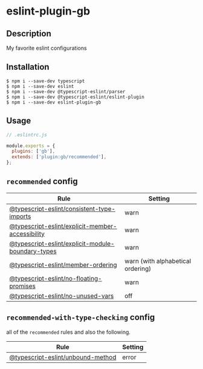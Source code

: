 # eslint-plugin-gb

## Description

My favorite eslint configurations

## Installation

```
$ npm i --save-dev typescript
$ npm i --save-dev eslint
$ npm i --save-dev @typescript-eslint/parser
$ npm i --save-dev @typescript-eslint/eslint-plugin
$ npm i --save-dev eslint-plugin-gb
```

## Usage

```js
// .eslintrc.js

module.exports = {
  plugins: ['gb'],
  extends: ['plugin:gb/recommended'],
};
```

## `recommended` config

| Rule                                                                                                                      | Setting                           |
| ------------------------------------------------------------------------------------------------------------------------- | --------------------------------- |
| [@typescript-eslint/consistent-type-imports](https://typescript-eslint.io/rules/consistent-type-imports)                  | warn                              |
| [@typescript-eslint/explicit-member-accessibility](https://typescript-eslint.io/rules/explicit-member-accessibility.md)   | warn                              |
| [@typescript-eslint/explicit-module-boundary-types](https://typescript-eslint.io/rules/explicit-module-boundary-types.md) | warn                              |
| [@typescript-eslint/member-ordering](https://typescript-eslint.io/rules/member-ordering.md)                               | warn (with alphabetical ordering) |
| [@typescript-eslint/no-floating-promises](https://typescript-eslint.io/rules/no-floating-promises.md)                     | warn                              |
| [@typescript-eslint/no-unused-vars](https://typescript-eslint.io/rules/no-unused-vars.md)                                 | off                               |

## `recommended-with-type-checking` config

all of the `recommended` rules and also the following.

| Rule                                                                                      | Setting |
| ----------------------------------------------------------------------------------------- | ------- |
| [@typescript-eslint/unbound-method](https://typescript-eslint.io/rules/unbound-method.md) | error   |
